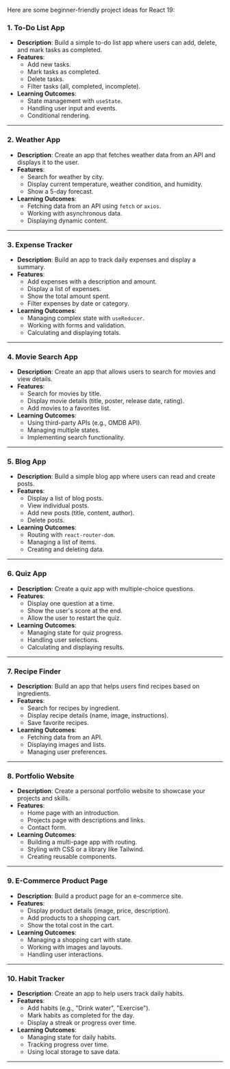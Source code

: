 Here are some beginner-friendly project ideas for React 19:

### 1. **To-Do List App**
   - **Description**: Build a simple to-do list app where users can add, delete, and mark tasks as completed.
   - **Features**:
     - Add new tasks.
     - Mark tasks as completed.
     - Delete tasks.
     - Filter tasks (all, completed, incomplete).
   - **Learning Outcomes**:
     - State management with `useState`.
     - Handling user input and events.
     - Conditional rendering.

---

### 2. **Weather App**
   - **Description**: Create an app that fetches weather data from an API and displays it to the user.
   - **Features**:
     - Search for weather by city.
     - Display current temperature, weather condition, and humidity.
     - Show a 5-day forecast.
   - **Learning Outcomes**:
     - Fetching data from an API using `fetch` or `axios`.
     - Working with asynchronous data.
     - Displaying dynamic content.

---

### 3. **Expense Tracker**
   - **Description**: Build an app to track daily expenses and display a summary.
   - **Features**:
     - Add expenses with a description and amount.
     - Display a list of expenses.
     - Show the total amount spent.
     - Filter expenses by date or category.
   - **Learning Outcomes**:
     - Managing complex state with `useReducer`.
     - Working with forms and validation.
     - Calculating and displaying totals.

---

### 4. **Movie Search App**
   - **Description**: Create an app that allows users to search for movies and view details.
   - **Features**:
     - Search for movies by title.
     - Display movie details (title, poster, release date, rating).
     - Add movies to a favorites list.
   - **Learning Outcomes**:
     - Using third-party APIs (e.g., OMDB API).
     - Managing multiple states.
     - Implementing search functionality.

---

### 5. **Blog App**
   - **Description**: Build a simple blog app where users can read and create posts.
   - **Features**:
     - Display a list of blog posts.
     - View individual posts.
     - Add new posts (title, content, author).
     - Delete posts.
   - **Learning Outcomes**:
     - Routing with `react-router-dom`.
     - Managing a list of items.
     - Creating and deleting data.

---

### 6. **Quiz App**
   - **Description**: Create a quiz app with multiple-choice questions.
   - **Features**:
     - Display one question at a time.
     - Show the user's score at the end.
     - Allow the user to restart the quiz.
   - **Learning Outcomes**:
     - Managing state for quiz progress.
     - Handling user selections.
     - Calculating and displaying results.

---

### 7. **Recipe Finder**
   - **Description**: Build an app that helps users find recipes based on ingredients.
   - **Features**:
     - Search for recipes by ingredient.
     - Display recipe details (name, image, instructions).
     - Save favorite recipes.
   - **Learning Outcomes**:
     - Fetching data from an API.
     - Displaying images and lists.
     - Managing user preferences.

---

### 8. **Portfolio Website**
   - **Description**: Create a personal portfolio website to showcase your projects and skills.
   - **Features**:
     - Home page with an introduction.
     - Projects page with descriptions and links.
     - Contact form.
   - **Learning Outcomes**:
     - Building a multi-page app with routing.
     - Styling with CSS or a library like Tailwind.
     - Creating reusable components.

---

### 9. **E-Commerce Product Page**
   - **Description**: Build a product page for an e-commerce site.
   - **Features**:
     - Display product details (image, price, description).
     - Add products to a shopping cart.
     - Show the total cost in the cart.
   - **Learning Outcomes**:
     - Managing a shopping cart with state.
     - Working with images and layouts.
     - Handling user interactions.

---

### 10. **Habit Tracker**
   - **Description**: Create an app to help users track daily habits.
   - **Features**:
     - Add habits (e.g., "Drink water", "Exercise").
     - Mark habits as completed for the day.
     - Display a streak or progress over time.
   - **Learning Outcomes**:
     - Managing state for daily habits.
     - Tracking progress over time.
     - Using local storage to save data.

---

